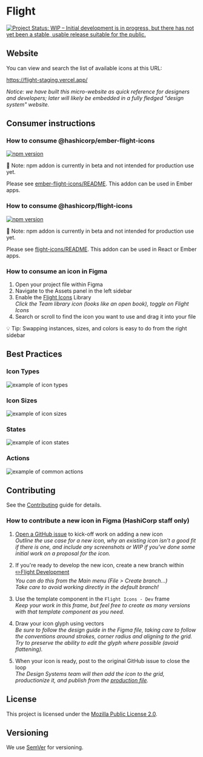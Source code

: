 # Flight

[![Project Status: WIP – Initial development is in progress, but there has not yet been a stable, usable release suitable for the public.](https://www.repostatus.org/badges/latest/wip.svg)](https://www.repostatus.org/#wip)

## Website

You can view and search the list of available icons at this URL:

https://flight-staging.vercel.app/

_Notice: we have built this micro-website as quick reference for designers and developers; later will likely be embedded in a fully fledged "design system" website._

## Consumer instructions

### How to consume @hashicorp/ember-flight-icons

[![npm version](https://badge.fury.io/js/%40hashicorp%2Fember-flight-icons.svg)](https://badge.fury.io/js/%40hashicorp%2Fember-flight-icons)

🚨 Note: npm addon is currently in beta and not intended for production use yet.

Please see [ember-flight-icons/README](ember-flight-icons/README.md). This addon can be used in Ember apps.

### How to consume @hashicorp/flight-icons

[![npm version](https://badge.fury.io/js/%40hashicorp%2Fflight-icons.svg)](https://badge.fury.io/js/%40hashicorp%2Fflight-icons)

🚨 Note: npm addon is currently in beta and not intended for production use yet.

Please see [flight-icons/README](flight-icons/README.md). This addon can be used in React or Ember apps.

### How to consume an icon in Figma

1. Open your project file within Figma
2. Navigate to the Assets panel in the left sidebar
3. Enable the [Flight Icons](https://www.figma.com/file/TLnoT5AYQfy3tZ0H68BgOr/Flight-Icons?node-id=164%3A0) Library  
_Click the Team library icon (looks like an open book), toggle on Flight Icons_
4. Search or scroll to find the icon you want to use and drag it into your file

💡 Tip: Swapping instances, sizes, and colors is easy to do from the right sidebar

## Best Practices

### Icon Types

![example of icon types](/assets/images/icon-types.png)

### Icon Sizes

![example of icon sizes](/assets/images/icon-sizes.png)

### States

![example of icon states](/assets/images/icon-states.png)

### Actions

![example of common actions](/assets/images/icon-actions.png)

## Contributing

See the [Contributing](CONTRIBUTING.md) guide for details.

### How to contribute a new icon in Figma (HashiCorp staff only)

1. [Open a GitHub issue](https://github.com/hashicorp/flight/issues/new) to kick-off work on adding a new icon  
_Outline the use case for a new icon, why an existing icon isn't a good fit if there is one, and include any screenshots or WIP if you've done some initial work on a proposal for the icon._

2. If you're ready to develop the new icon, create a new branch within [✏️Flight Development](https://www.figma.com/file/MYiw4kiVpunIMMw0sBkE1t/%E2%9C%8F%EF%B8%8F-Flight-Development?node-id=205%3A0)  
_You can do this from the Main menu (File > Create branch...)_  
_Take care to avoid working directly in the default branch!_

3. Use the template component in the `Flight Icons - Dev` frame  
_Keep your work in this frame, but feel free to create as many versions with that template component as you need._

4. Draw your icon glyph using vectors  
_Be sure to follow the design guide in the Figma file, taking care to follow the conventions around strokes, corner radius and aligning to the grid. Try to preserve the ability to edit the glyph where possible (avoid flattening)._

5. When your icon is ready, post to the original GitHub issue to close the loop  
_The Design Systems team will then add the icon to the grid, productionize it, and publish from the [production file](https://www.figma.com/file/TLnoT5AYQfy3tZ0H68BgOr/Flight-Icons?node-id=164%3A0)._

## License

This project is licensed under the [Mozilla Public License 2.0](LICENSE.md).

## Versioning

We use [SemVer](http://semver.org/) for versioning.